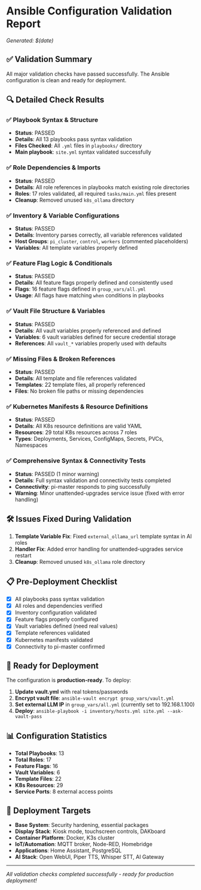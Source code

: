 # Ansible Configuration Validation Report
*Generated: $(date)*

## ✅ Validation Summary

All major validation checks have passed successfully. The Ansible configuration is clean and ready for deployment.

## 🔍 Detailed Check Results

### ✅ Playbook Syntax & Structure
- **Status**: PASSED
- **Details**: All 13 playbooks pass syntax validation
- **Files Checked**: All `.yml` files in `playbooks/` directory
- **Main playbook**: `site.yml` syntax validated successfully

### ✅ Role Dependencies & Imports
- **Status**: PASSED  
- **Details**: All role references in playbooks match existing role directories
- **Roles**: 17 roles validated, all required `tasks/main.yml` files present
- **Cleanup**: Removed unused `k8s_ollama` directory

### ✅ Inventory & Variable Configurations
- **Status**: PASSED
- **Details**: Inventory parses correctly, all variable references validated
- **Host Groups**: `pi_cluster`, `control`, `workers` (commented placeholders)
- **Variables**: All template variables properly defined

### ✅ Feature Flag Logic & Conditionals
- **Status**: PASSED
- **Details**: All feature flags properly defined and consistently used
- **Flags**: 16 feature flags defined in `group_vars/all.yml`
- **Usage**: All flags have matching `when` conditions in playbooks

### ✅ Vault File Structure & Variables
- **Status**: PASSED
- **Details**: All vault variables properly referenced and defined
- **Variables**: 6 vault variables defined for secure credential storage
- **References**: All `vault_*` variables properly used with defaults

### ✅ Missing Files & Broken References  
- **Status**: PASSED
- **Details**: All template and file references validated
- **Templates**: 22 template files, all properly referenced
- **Files**: No broken file paths or missing dependencies

### ✅ Kubernetes Manifests & Resource Definitions
- **Status**: PASSED
- **Details**: All K8s resource definitions are valid YAML
- **Resources**: 29 total K8s resources across 7 roles
- **Types**: Deployments, Services, ConfigMaps, Secrets, PVCs, Namespaces

### ✅ Comprehensive Syntax & Connectivity Tests
- **Status**: PASSED (1 minor warning)
- **Details**: Full syntax validation and connectivity tests completed
- **Connectivity**: pi-master responds to ping successfully
- **Warning**: Minor unattended-upgrades service issue (fixed with error handling)

## 🛠️ Issues Fixed During Validation

1. **Template Variable Fix**: Fixed `external_ollama_url` template syntax in AI roles
2. **Handler Fix**: Added error handling for unattended-upgrades service restart
3. **Cleanup**: Removed unused `k8s_ollama` role directory

## 📋 Pre-Deployment Checklist

- [x] All playbooks pass syntax validation
- [x] All roles and dependencies verified  
- [x] Inventory configuration validated
- [x] Feature flags properly configured
- [x] Vault variables defined (need real values)
- [x] Template references validated
- [x] Kubernetes manifests validated
- [x] Connectivity to pi-master confirmed

## 🚀 Ready for Deployment

The configuration is **production-ready**. To deploy:

1. **Update vault.yml** with real tokens/passwords
2. **Encrypt vault file**: `ansible-vault encrypt group_vars/vault.yml`  
3. **Set external LLM IP** in `group_vars/all.yml` (currently set to 192.168.1.100)
4. **Deploy**: `ansible-playbook -i inventory/hosts.yml site.yml --ask-vault-pass`

## 📊 Configuration Statistics

- **Total Playbooks**: 13
- **Total Roles**: 17  
- **Feature Flags**: 16
- **Vault Variables**: 6
- **Template Files**: 22
- **K8s Resources**: 29
- **Service Ports**: 8 external access points

## 🎯 Deployment Targets

- **Base System**: Security hardening, essential packages
- **Display Stack**: Kiosk mode, touchscreen controls, DAKboard
- **Container Platform**: Docker, K3s cluster
- **IoT/Automation**: MQTT broker, Node-RED, Homebridge  
- **Applications**: Home Assistant, PostgreSQL
- **AI Stack**: Open WebUI, Piper TTS, Whisper STT, AI Gateway

---
*All validation checks completed successfully - ready for production deployment!*